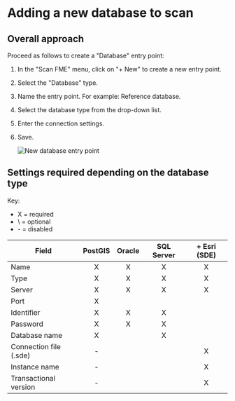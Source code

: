 # Adding a new database to scan

## Overall approach

Proceed as follows to create a "Database" entry point:

1.	In the "Scan FME" menu, click on "+ New" to create a new entry point.
2.	Select the "Database" type.
3.	Name the entry point. For example: Reference database.
4.	Select the database type from the drop-down list. 
5.	Enter the connection settings.
6.	Save.

    ![New database entry point](/en/images/scanFME_new_DB_ready.png "The new entry point is ready to be scanned")

## Settings required depending on the database type

Key:
* X = required
* \ = optional
* \- = disabled

| Field                           | PostGIS | Oracle | SQL Server | + Esri (SDE) |
| --------------------------- | :-----: | :----: | :--------: | :----------------------: |
| Name                         | X       | X      | X          | X                        |
| Type                           | X       | X      | X          | X                        |
| Server                        | X       | X      | X          | X                        |
| Port                            | X       |        |            |                          |
| Identifier                  | X       | X      | X          |                          |
| Password                 | X       | X      | X          |                          |
| Database name      | X       |        | X          |                          |
| Connection file (.sde) | -       |        |            | X                        |
| Instance name            | -       |        |            | X                        |
| Transactional version   | -       |        |            | X                        |


